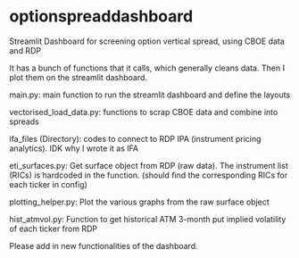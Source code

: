 # optionspreaddashboard
Streamlit Dashboard for screening option vertical spread, using CBOE data and RDP

It has a bunch of functions that it calls, which generally cleans data. Then I plot them on the streamlit dashboard.

main.py: main function to run the streamlit dashboard and define the layouts

vectorised_load_data.py: functions to scrap CBOE data and combine into spreads

ifa_files (Directory): codes to connect to RDP IPA (instrument pricing analytics). IDK why I wrote it as IFA

eti_surfaces.py: Get surface object from RDP (raw data). The instrument list (RICs) is hardcoded in the function. (should find the corresponding RICs for each ticker in config)

plotting_helper.py: Plot the various graphs from the raw surface object

hist_atmvol.py: Function to get historical ATM 3-month put implied volatility of each ticker from RDP

Please add in new functionalities of the dashboard.
